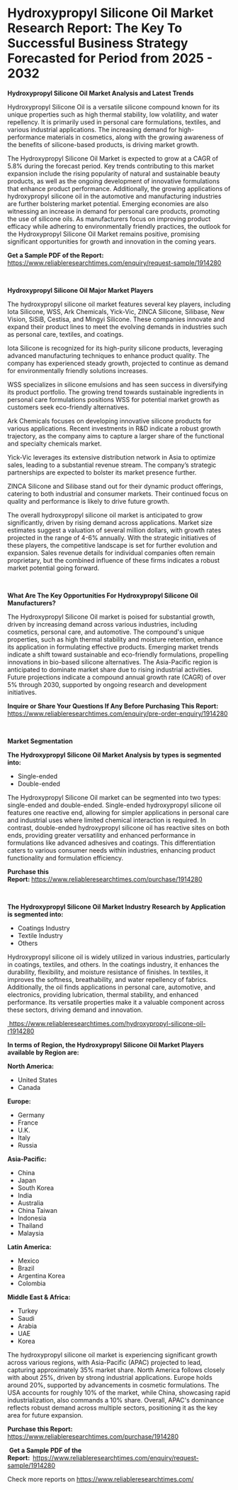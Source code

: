 <p><h1>Hydroxypropyl Silicone Oil Market Research Report: The Key To Successful Business Strategy Forecasted for Period from 2025 - 2032</h1></p><p><strong>Hydroxypropyl Silicone Oil Market Analysis and Latest Trends</strong></p>
<p><p>Hydroxypropyl Silicone Oil is a versatile silicone compound known for its unique properties such as high thermal stability, low volatility, and water repellency. It is primarily used in personal care formulations, textiles, and various industrial applications. The increasing demand for high-performance materials in cosmetics, along with the growing awareness of the benefits of silicone-based products, is driving market growth.</p><p>The Hydroxypropyl Silicone Oil Market is expected to grow at a CAGR of 5.8% during the forecast period. Key trends contributing to this market expansion include the rising popularity of natural and sustainable beauty products, as well as the ongoing development of innovative formulations that enhance product performance. Additionally, the growing applications of hydroxypropyl silicone oil in the automotive and manufacturing industries are further bolstering market potential. Emerging economies are also witnessing an increase in demand for personal care products, promoting the use of silicone oils. As manufacturers focus on improving product efficacy while adhering to environmentally friendly practices, the outlook for the Hydroxypropyl Silicone Oil Market remains positive, promising significant opportunities for growth and innovation in the coming years.</p></p>
<p><strong>Get a Sample PDF of the Report:&nbsp;</strong> <a href="https://www.reliableresearchtimes.com/enquiry/request-sample/1914280?utm_campaign=2033&utm_medium=2&utm_source=Github&utm_content=ia&utm_term=06022025&utm_id=hydroxypropyl-silicone-oil">https://www.reliableresearchtimes.com/enquiry/request-sample/1914280</a></p>
<p>&nbsp;</p>
<p><strong>Hydroxypropyl Silicone Oil Major Market Players</strong></p>
<p><p>The hydroxypropyl silicone oil market features several key players, including Iota Silicone, WSS, Ark Chemicals, Yick-Vic, ZINCA Silicone, Silibase, New Vision, SiSiB, Cestisa, and Mingyi Silicone. These companies innovate and expand their product lines to meet the evolving demands in industries such as personal care, textiles, and coatings.</p><p>Iota Silicone is recognized for its high-purity silicone products, leveraging advanced manufacturing techniques to enhance product quality. The company has experienced steady growth, projected to continue as demand for environmentally friendly solutions increases.</p><p>WSS specializes in silicone emulsions and has seen success in diversifying its product portfolio. The growing trend towards sustainable ingredients in personal care formulations positions WSS for potential market growth as customers seek eco-friendly alternatives.</p><p>Ark Chemicals focuses on developing innovative silicone products for various applications. Recent investments in R&D indicate a robust growth trajectory, as the company aims to capture a larger share of the functional and specialty chemicals market.</p><p>Yick-Vic leverages its extensive distribution network in Asia to optimize sales, leading to a substantial revenue stream. The company’s strategic partnerships are expected to bolster its market presence further.</p><p>ZINCA Silicone and Silibase stand out for their dynamic product offerings, catering to both industrial and consumer markets. Their continued focus on quality and performance is likely to drive future growth.</p><p>The overall hydroxypropyl silicone oil market is anticipated to grow significantly, driven by rising demand across applications. Market size estimates suggest a valuation of several million dollars, with growth rates projected in the range of 4-6% annually. With the strategic initiatives of these players, the competitive landscape is set for further evolution and expansion. Sales revenue details for individual companies often remain proprietary, but the combined influence of these firms indicates a robust market potential going forward.</p></p>
<p>&nbsp;</p>
<p><strong>What Are The Key Opportunities For Hydroxypropyl Silicone Oil Manufacturers?</strong></p>
<p><p>The Hydroxypropyl Silicone Oil market is poised for substantial growth, driven by increasing demand across various industries, including cosmetics, personal care, and automotive. The compound's unique properties, such as high thermal stability and moisture retention, enhance its application in formulating effective products. Emerging market trends indicate a shift toward sustainable and eco-friendly formulations, propelling innovations in bio-based silicone alternatives. The Asia-Pacific region is anticipated to dominate market share due to rising industrial activities. Future projections indicate a compound annual growth rate (CAGR) of over 5% through 2030, supported by ongoing research and development initiatives.</p></p>
<p><strong>Inquire or Share Your Questions If Any Before Purchasing This Report:</strong> <a href="https://www.reliableresearchtimes.com/enquiry/pre-order-enquiry/1914280?utm_campaign=2033&utm_medium=2&utm_source=Github&utm_content=ia&utm_term=06022025&utm_id=hydroxypropyl-silicone-oil">https://www.reliableresearchtimes.com/enquiry/pre-order-enquiry/1914280</a></p>
<p>&nbsp;</p>
<p><strong>Market Segmentation</strong></p>
<p><strong>The Hydroxypropyl Silicone Oil Market Analysis by types is segmented into:</strong></p>
<p><ul><li>Single-ended</li><li>Double-ended</li></ul></p>
<p><p>The Hydroxypropyl Silicone Oil market can be segmented into two types: single-ended and double-ended. Single-ended hydroxypropyl silicone oil features one reactive end, allowing for simpler applications in personal care and industrial uses where limited chemical interaction is required. In contrast, double-ended hydroxypropyl silicone oil has reactive sites on both ends, providing greater versatility and enhanced performance in formulations like advanced adhesives and coatings. This differentiation caters to various consumer needs within industries, enhancing product functionality and formulation efficiency.</p></p>
<p><strong>Purchase this Report:&nbsp;</strong><a href="https://www.reliableresearchtimes.com/purchase/1914280?utm_campaign=2033&utm_medium=2&utm_source=Github&utm_content=ia&utm_term=06022025&utm_id=hydroxypropyl-silicone-oil">https://www.reliableresearchtimes.com/purchase/1914280</a></p>
<p>&nbsp;</p>
<p><strong>The Hydroxypropyl Silicone Oil Market Industry Research by Application is segmented into:</strong></p>
<p><ul><li>Coatings Industry</li><li>Textile Industry</li><li>Others</li></ul></p>
<p><p>Hydroxypropyl silicone oil is widely utilized in various industries, particularly in coatings, textiles, and others. In the coatings industry, it enhances the durability, flexibility, and moisture resistance of finishes. In textiles, it improves the softness, breathability, and water repellency of fabrics. Additionally, the oil finds applications in personal care, automotive, and electronics, providing lubrication, thermal stability, and enhanced performance. Its versatile properties make it a valuable component across these sectors, driving demand and innovation.</p></p>
<p><a href="https://www.reliableresearchtimes.com/hydroxypropyl-silicone-oil-r1914280?utm_campaign=2033&utm_medium=2&utm_source=Github&utm_content=ia&utm_term=06022025&utm_id=hydroxypropyl-silicone-oil">&nbsp;https://www.reliableresearchtimes.com/hydroxypropyl-silicone-oil-r1914280</a></p>
<p><strong>In terms of Region, the Hydroxypropyl Silicone Oil Market Players available by Region are:</strong></p>
<p>
    <p> <strong> North America: </strong>
        <ul>
            <li>United States</li>
            <li>Canada</li>
        </ul>
        </p> 
    <p> <strong> Europe: </strong>
        <ul>
            <li>Germany</li>
            <li>France</li>
            <li>U.K.</li>
            <li>Italy</li>
            <li>Russia</li>
        </ul>
        </p> 
    <p> <strong> Asia-Pacific: </strong>
        <ul>
            <li>China</li>
            <li>Japan</li>
            <li>South Korea</li>
            <li>India</li>
            <li>Australia</li>
            <li>China Taiwan</li>
            <li>Indonesia</li>
            <li>Thailand</li>
            <li>Malaysia</li>
        </ul>
        </p> 
    <p> <strong> Latin America: </strong>
        <ul>
            <li>Mexico</li>
            <li>Brazil</li>
            <li>Argentina Korea</li>
            <li>Colombia</li>
        </ul>
        </p> 
    <p> <strong> Middle East & Africa: </strong>
        <ul>
            <li>Turkey</li>
            <li>Saudi</li>
            <li>Arabia</li>
            <li>UAE</li>
            <li>Korea</li>
        </ul>
    </p>
    </p>
<p><p>The hydroxypropyl silicone oil market is experiencing significant growth across various regions, with Asia-Pacific (APAC) projected to lead, capturing approximately 35% market share. North America follows closely with about 25%, driven by strong industrial applications. Europe holds around 20%, supported by advancements in cosmetic formulations. The USA accounts for roughly 10% of the market, while China, showcasing rapid industrialization, also commands a 10% share. Overall, APAC's dominance reflects robust demand across multiple sectors, positioning it as the key area for future expansion.</p></p>
<p><strong>Purchase this Report: </strong><a href="https://www.reliableresearchtimes.com/purchase/1914280?utm_campaign=2033&utm_medium=2&utm_source=Github&utm_content=ia&utm_term=06022025&utm_id=hydroxypropyl-silicone-oil">https://www.reliableresearchtimes.com/purchase/1914280</a></p>
<p>&nbsp;<strong>Get a Sample PDF of the Report:&nbsp;&nbsp;</strong><a href="https://www.reliableresearchtimes.com/enquiry/request-sample/1914280?utm_campaign=2033&utm_medium=2&utm_source=Github&utm_content=ia&utm_term=06022025&utm_id=hydroxypropyl-silicone-oil">https://www.reliableresearchtimes.com/enquiry/request-sample/1914280</a></p>
<p><strong></strong></p>
<p>Check more reports on <a href="https://www.reliableresearchtimes.com/?utm_campaign=2033&utm_medium=2&utm_source=Github&utm_content=ia&utm_term=06022025&utm_id=hydroxypropyl-silicone-oil">https://www.reliableresearchtimes.com/</a></p>